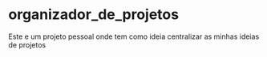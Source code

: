 # organizador_de_projetos
Este e um projeto pessoal onde tem como ideia centralizar as minhas ideias de projetos
